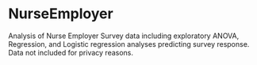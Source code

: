 # NurseEmployer
Analysis of Nurse Employer Survey data including exploratory ANOVA, Regression, and Logistic regression analyses predicting survey response. Data not included for privacy reasons.
